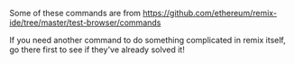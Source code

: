 Some of these commands are from https://github.com/ethereum/remix-ide/tree/master/test-browser/commands

If you need another command to do something complicated in remix itself, go there first to see if they've already solved it!
